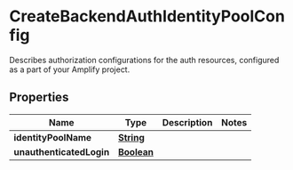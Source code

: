 

# CreateBackendAuthIdentityPoolConfig

Describes authorization configurations for the auth resources, configured as a part of your Amplify project.

## Properties

| Name | Type | Description | Notes |
|------------ | ------------- | ------------- | -------------|
|**identityPoolName** | [**String**](String.md) |  |  |
|**unauthenticatedLogin** | [**Boolean**](Boolean.md) |  |  |



